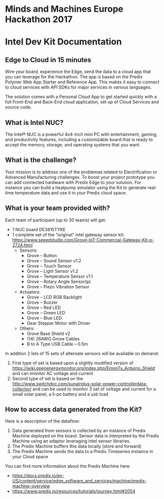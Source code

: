 # Minds and Machines Europe Hackathon 2017
# Intel Dev Kit Documentation

## Edge to Cloud in 15 minutes

Wire your board, experience the Edge, send the data to a cloud app that you can leverage for the Hackathon.   The app is based on the Predix Polymer Web App Starter and Reference App.   This makes it easy to connect to cloud services with API SDKs for major services in various languages.  

The solution comes with a Personal Cloud App to get started quickly with a full Front-End and Back-End cloud application, set up of Cloud Services and source code.

## What is Intel NUC?

The Intel® NUC is a powerful 4x4-inch mini PC with entertainment, gaming, and productivity features, including a customizable board that is ready to accept the memory, storage, and operating systems that you want.


## What is the challenge?

Your mission is to address one of the problemas related to Electrification or Advanced Manufacturing challenges. To boost your project prototype you can add connected hardware with Predix Edge to your solution. For instance you can build a heatpump simulator using the Kit to generate real-time temperature data and use it in your Predix cloud space.

## What is your team provided with?

Each team of participant (up to 30 teams) will get:

- 1 NUC board DE3815TYKE
- 1 complete set of the “original” intel gateway sensor kit: https://www.seeedstudio.com/Grove-IoT-Commercial-Gateway-Kit-p-2724.html
  - Sensors:
    - Grove – Button
    - Grove – Sound Sensor v1.2
    - Grove – Touch Sensor
    - Grove – Light Sensor v1.2
    - Grove – Temperature Sensor v1.1
    - Grove – Rotary Angle Sensor(p)
    - Grove – Piezo Vibration Sensor
  - Actuators:
    - Grove – LCD RGB Backlight
    - Grove – Buzzer
    - Grove – Red LED
    - Grove – Green LED
    - Grove – Blue LED
    - Gear Stepper Motor with Driver
  - Others:
    - Grove Base Shield v2
    - (14) 26AWG Grove Cables
    - B to A Type USB Cable – 0.5m


In addition 2 lots of 15 sets of alternate sensors will be available on demand:
1. First type of set is based upon a slightly modified version of https://wiki.openenergymonitor.org/index.php/EmonTx_Arduino_Shield and can monitor AC voltage and current
2. Second type of set is based on the http://www.switchdoc.com/sunairplus-solar-power-controllerdata-collector/   and can be used to monitor 3 set of voltage and current for a small solar panel, a li-po battery and a usb load

## How to access data generated from the Kit?

Here is a description of the dataflow:
1. Data generated from sensors is collected by an instance of Predix Machine deployed on the board. Sensor data is interpreted by the Predix Machine using an adaptor leveraging Intel sensor libraries.
2. The Predix Machine buffers this data locally (store and forward)
3. The Predix Machine sends the data to a Predix Timeseries instance in your Cloud space

You can find more information about the Predix Machine here:
- https://docs.predix.io/en-US/content/service/edge_software_and_services/machine/predix-machine-overview
- https://www.predix.io/resources/tutorials/journey.html#2054
